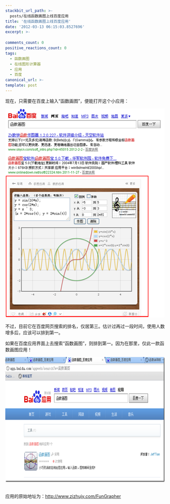 ```yaml
---
stackbit_url_path: >-
  posts/在线函数画图上线百度应用
title: '在线函数画图上线百度应用'
date: '2012-03-13 06:15:03.8527696'
excerpt: >-
  
comments_count: 0
positive_reactions_count: 0
tags: 
  - 函数画图
  - 在线图形计算器
  - 应用
  - 百度
canonical_url: >-
template: post
---
```

<p>现在，只需要在百度上输入“函数画图”，便能打开这个小应用：</p>  <p><a title="函数画图" href="http://www.baidu.com/s?tn=baiduhome_pg&amp;bs=%D4%DA%CF%DF%BA%AF%CA%FD%D7%F7%CD%BC&amp;f=8&amp;rsv_bp=1&amp;rsv_spt=1&amp;wd=%BA%AF%CA%FD%BB%AD%CD%BC&amp;inputT=3213" target="_blank"><img style="border-bottom: 0px; border-left: 0px; display: inline; border-top: 0px; border-right: 0px" title="在线函数画图" border="0" alt="在线函数画图" src="https://raw.githubusercontent.com/Jeff-Tian/blogengine.net/master/Source/BlogEngine/BlogEngine.NET/App_Data/files/image_489.png" width="521" height="662" /></a> </p>  <p>不过，目前它在百度网页搜索的排名，仅居第三。估计过再过一段时间，使用人数增多后，应该可以排到第一。</p>  <p>如果在百度应用界面上去搜索“函数画图”，则排到第一。因为在那里，仅此一款函数画图应用！</p>  <p><a title="在线函数画图" href="http://app.baidu.com/fungrapher" target="_blank"><img style="border-bottom: 0px; border-left: 0px; display: inline; border-top: 0px; border-right: 0px" title="在线函数画图" border="0" alt="在线函数画图" src="https://raw.githubusercontent.com/Jeff-Tian/blogengine.net/master/Source/BlogEngine/BlogEngine.NET/App_Data/files/image_490.png" width="721" height="396" /></a>&#160;</p>  <p>应用的原始地址为：<a href="http://www.zizhujy.com/FunGrapher">http://www.zizhujy.com/FunGrapher</a></p>